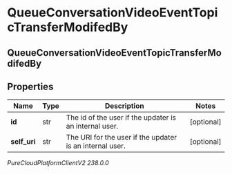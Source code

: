 # QueueConversationVideoEventTopicTransferModifedBy

## QueueConversationVideoEventTopicTransferModifedBy

## Properties

|Name | Type | Description | Notes|
|------------ | ------------- | ------------- | -------------|
| **id** | str | The id of the user if the updater is an internal user. | [optional] |
| **self_uri** | str | The URI for the user if the updater is an internal user. | [optional] |



_PureCloudPlatformClientV2 238.0.0_
